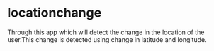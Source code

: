 # locationchange
Through this app which will detect the change in the location of the user.This change is detected using change in latitude and longitude.
